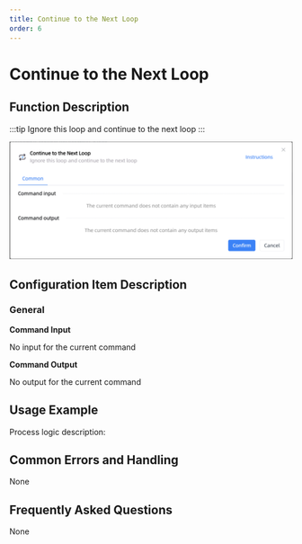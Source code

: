 ```yaml
---
title: Continue to the Next Loop
order: 6
---
```


# Continue to the Next Loop

## Function Description

:::tip 
Ignore this loop and continue to the next loop
:::

![Continue to the Next Loop](../../assets/Continue%20to%20the%20Next%20Loop_command.png)

## Configuration Item Description

### General

**Command Input**

No input for the current command


**Command Output**

No output for the current command


## Usage Example

Process logic description:

## Common Errors and Handling

None

## Frequently Asked Questions

None

